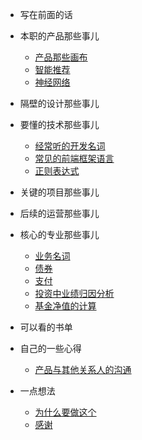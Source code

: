 - 写在前面的话
 
- 本职的产品那些事儿
  - [产品那些画布](/picture.md)
  - [智能推荐](/zntj.md)
  - [神经网络](/sjwl.md)
 
- 隔壁的设计那些事儿

- 要懂的技术那些事儿
  - [经常听的开发名词](/terminology.md)
  - [常见的前端框架语言](/Frontend.md)
  - [正则表达式](/regex.md)

- 关键的项目那些事儿

- 后续的运营那些事儿

- 核心的专业那些事儿
  - [业务名词](/fnoun.md)
  - [债券](/Fterminology.md)
  - [支付](/payment.md)
  - [投资中业绩归因分析](/brinson.md)
  - [基金净值的计算](/jjjz.md)
  
- 可以看的书单

- 自己的一些心得
  - [产品与其他关系人的沟通](/PMExperience.md)

- 一点想法
  - [为什么要做这个](/about)
  - [感谢](/thx)
